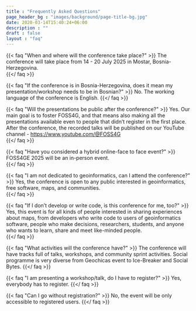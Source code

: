 ```yaml
---
title : "Frequently Asked Questions"
page_header_bg : "images/background/page-title-bg.jpg"
date: 2020-03-14T15:40:24+06:00
description : ""
draft : false
layout : "faq"
---
```



{{< faq "When and where will the conference take place?" >}}
The conference will take place from 14 - 20 July 2025 in Mostar, Bosnia-Herzegovina.  
{{</ faq >}}

{{< faq "If the conference is in Bosnia-Herzegovina, does it mean my presentation/workshop needs to be in Bosnian?" >}}
No. The working language of the conference is English.
{{</ faq >}}

{{< faq "Will the presentations be public after the conference?" >}}
Yes. Our main goal is to foster FOSS4G, and that means also making all the presentations available even to people that didn’t register in the first place. After the conference, the recorded talks will be published on our YouTube channel - https://www.youtube.com/@FOSS4G  
{{</ faq >}}

{{< faq "Have you considered a hybrid online-face to face event?" >}}
FOSS4GE 2025 will be an in-person event.  
{{</ faq >}}

{{< faq "I am not dedicated to geoinformatics, can I attend the conference?" >}}
Yes, the conference is open to any public interested in geoinformatics, free software, maps, and communities.  
{{</ faq >}}

{{< faq "If I don’t develop or write code, is this conference for me, too?" >}}
Yes, this event is for all kinds of people interested in sharing experiences about maps, from developers who write code to users of geoinformatics software, people who make decisions, researchers, students, and anyone who wants to learn, share and meet like-minded people.  
{{</ faq >}}

{{< faq "What activities will the conference have?" >}}
The conference will have tracks full of talks, workshops, and community sprint activities. Social programme is very diverse from Geochicas event to Ice-Breaker and Social Bytes. 
{{</ faq >}}

{{< faq "I am presenting a workshop/talk, do I have to register?" >}}
Yes, everybody has to register. 
{{</ faq >}}

<!-- {{< faq "How do I sign up to attend the conference?" >}}
Registrations and ticket purchases can be accessed [here](https://2024.europe.foss4g.org/registration/).
{{</ faq >}} -->

{{< faq "Can I go without registration?" >}}
No, the event will be only accessible to registered users.
{{</ faq >}}
